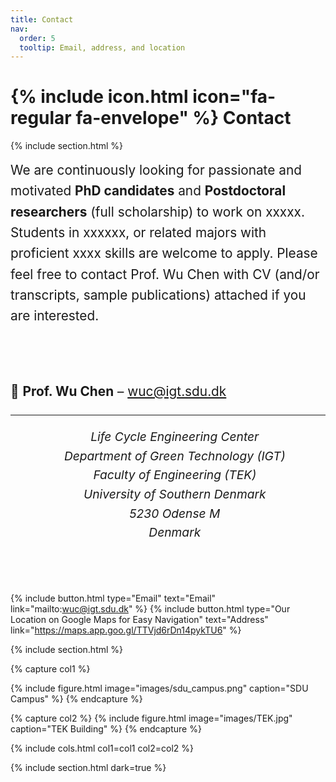 ```yaml
---
title: Contact
nav:
  order: 5
  tooltip: Email, address, and location
---
```

 
# **{% include icon.html icon="fa-regular fa-envelope" %}  Contact**
{% include section.html %}

<div style="font-size: 1.3rem; line-height: 1.6;">
  We are continuously looking for passionate and motivated <strong>PhD candidates</strong> and <strong>Postdoctoral researchers</strong> (full scholarship) to work on xxxxx.  
  Students in xxxxxx, or related majors with proficient xxxx skills are welcome to apply.  
  Please feel free to contact Prof. Wu Chen with CV (and/or transcripts, sample publications) attached if you are interested.  

  <br><br>
  📧 <strong>Prof. Wu Chen</strong> – wuc@igt.sdu.dk
</div>

<hr>

<div style="text-align: center; font-size: 1.2rem; line-height: 1.6;">
  <em>

    Life Cycle Engineering Center<br>
    Department of Green Technology (IGT)<br>
    Faculty of Engineering (TEK)<br>
    University of Southern Denmark<br>
    5230 Odense M<br>
    Denmark
    <br><br>
  </em>
</div>

 
{%
  include button.html
  type="Email"
  text="Email"
  link="mailto:wuc@igt.sdu.dk"
%}
{%
  include button.html
  type="Our Location on Google Maps for Easy Navigation"
  text="Address"
  link="https://maps.app.goo.gl/TTVjd6rDn14pykTU6"
%}
 
{% include section.html %}
 
{% capture col1 %}
 
{%
  include figure.html
  image="images/sdu_campus.png"
  caption="SDU Campus"
%}
{% endcapture %}
 
{% capture col2 %}
{%
  include figure.html
  image="images/TEK.jpg"
  caption="TEK Building"
%}
{% endcapture %}
 
{% include cols.html col1=col1 col2=col2 %}
 
{% include section.html dark=true %}
 

